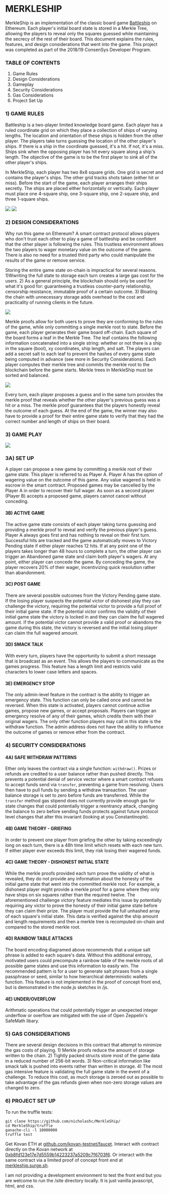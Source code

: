 # MERKLESHIP

MerkleShip is an implementation of the classic board game [Battleship](https://en.wikipedia.org/wiki/Battleship_(game)) on Ethereum. Each player's initial board state is stored in a Merkle Tree, allowing the players to reveal only the squares guessed while maintaining the secrecy of the rest of their board. This document explains the rules, features, and design considerations that went into the game. This project was completed as part of the 2018/19 ConsenSys Developer Program.

### TABLE OF CONTENTS

1. Game Rules	
2. Design Considerations	
3. Gameplay
4. Security Considerations
5. Gas Considerations
6. Project Set Up

### 1) GAME RULES

Battleship is a two-player limited knowledge board game. Each player has a ruled coordinate grid on which they place a collection of ships of varying lengths. The location and orientation of these ships is hidden from the other player. The players take turns guessing the location of the other player's ships. If there is a ship in the coordinate guessed, it's a hit. If not, it's a miss. Ships sink when the opposing player has hit every square along a ship's length. The objective of the game is to be the first player to sink all of the other player's ships.

In MerkleShip, each player has two 8x8 square grids. One grid is secret and contains the player's ships. The other grid tracks shots taken (either hit or miss). Before the start of the game, each player arranges their ships secretly. The ships are placed either horizontally or vertically. Each player must place one 4-square ship, one 3-square ship, one 2-square ship, and three 1-square ships.

<img src="https://github.com/nicholashc/MerkleShip/blob/master/diagrams/Diagram_BoardLayout.png">
<img src="https://github.com/nicholashc/MerkleShip/blob/master/diagrams/Diagram_GuessLayout.png">

### 2) DESIGN CONSIDERATIONS

Why run this game on Ethereum? A smart contract protocol allows players who don't trust each other to play a game of battleship and be confident that the other player is following the rules. This trustless environment allows the two players to wager monetary value on the outcome of the game. There is also no need for a trusted third party who could manipulate the results of the game or remove service.

Storing the entire game state on-chain is impractical for several reasons. 1)Wwriting the full state to storage each turn creates a large gas cost for the users. 2) As a general principle, the blockchain should only be used for what it's good for: guaranteeing a trustless counter-party relationship, censorship resistance, immutable proof of a certain outcome. 3) Bloating the chain with unnecessary storage adds overhead to the cost and practicality of running clients in the future.

<img src="https://github.com/nicholashc/MerkleShip/blob/master/diagrams/Diagram_GuessEncoding.png">

Merkle proofs allow for both users to prove they are conforming to the rules of the game, while only committing a single merkle root to state. Before the game, each player generates their game board off-chain. Each square of the board forms a leaf in the Merkle Tree. The leaf contains the following information concatenated into a single string: whether or not there is a ship in the square (bool), xy coordinates, ship length, and salt. The players can add a secret salt to each leaf to prevent the hashes of every game state being computed in advance (see more in Security Considerations). Each player computes their merkle tree and commits the merkle root to the blockchain before the game starts. Merkle trees in MerkleShip must be sorted and balanced.

<img src="https://github.com/nicholashc/MerkleShip/blob/master/diagrams/Diagram_MerkleProof.png">

Every turn, each player proposes a guess and in the same turn provides the merkle proof that reveals whether the other player's previous guess was a hit or a miss. The merkle proof guarantees that the players honestly reveal the outcome of each guess. At the end of the game, the winner may also have to provide a proof for their entire game state to verify that they had the correct number and length of ships on their board.

### 3) GAME PLAY

<img src="https://github.com/nicholashc/MerkleShip/blob/master/diagrams/Diagram_GameState.png">

### 3A) SET UP

A player can propose a new game by committing a merkle root of their game state. This player is referred to as Player A. Player A has the option of wagering value on the outcome of this game. Any value wagered is held in escrow in the smart contract. Proposed games may be cancelled by the Player A in order to recover their full wager. As soon as a second player (Player B) accepts a proposed game, players cannot cancel without conceding. 

#### 3B) ACTIVE GAME

The active game state consists of each player taking turns guessing and providing a merkle proof to reveal and verify the previous player's guess. Player A always goes first and has nothing to reveal on their first turn. Successful hits are tracked and the game automatically moves to Victory Pending state if either player reaches 12 hits. If at any point one of the players takes longer than 48 hours to complete a turn, the other player can trigger an Abandoned game state and claim both player's wagers. At any point, either player can concede the game. By conceding the game, the player recovers 20% of their wager, incentivizing quick resolution rather than abandonment.

#### 3C) POST GAME

There are several possible outcomes from the Victory Pending game state. If the losing player suspects the potential victor of dishonest play they can challenge the victory, requiring the potential victor to provide a full proof of their initial game state. If the potential victor confirms the validity of their initial game state the victory is locked in and they can claim the full wagered amount. If the potential victor cannot provide a valid proof or abandons the game during this state, the victory is reversed and the initial losing player can claim the full wagered amount.

#### 3D) SMACK TALK

With every turn, players have the opportunity to submit a short message that is broadcast as an event. This allows the players to communicate as the games progress. This feature has a length limit and restricts valid characters to lower case letters and spaces.

#### 3E) EMERGENCY STOP

The only admin-level feature in the contract is the ability to trigger an emergency state. This function can only be called once and cannot be reversed. When this state is activated, players cannot continue active games, propose new games, or accept proposals. Players can trigger an emergency resolve of any of their games, which credits them with their original wagers. The only other function players may call in this state is the withdraw function. The admin address does not have the ability to influence the outcome of games or remove ether from the contract.

### 4) SECURITY CONSIDERATIONS
#### 4A) SAFE WITHDRAW PATTERNS

Ether only leaves the contract via a single function: `withdraw()`. Prizes or refunds are credited to a user balance rather than pushed directly. This prevents a potential denial of service vector where a smart contract refuses to accept funds send via `transfer`, preventing a game from resolving. Users then have to pull funds by sending a withdraw transaction. The user balance storage is set to zero before funds are transferred. While the `transfer` method gas stipend does not currently provide enough gas for state changes that could potentially trigger a reentrancy attack, changing the balance to zero before sending funds protects against future protocol level changes that alter this invariant (looking at you Constantinople).

#### 4B) GAME THEORY - GRIEFING

In order to prevent one player from griefing the other by taking exceedingly long on each turn, there is a 48h time limit which resets with each new turn. If either player ever exceeds this limit, they risk losing their wagered funds.

#### 4C) GAME THEORY - DISHONEST INITIAL STATE

While the merkle proofs provided each turn prove the validity of what is revealed, they do not provide any information about the honesty of the initial game state that went into the committed merkle root. For example, a dishonest player might provide a merkle proof for a game where they only have ships on six squares rather than the required twelve. The aforementioned challenge victory feature mediates this issue by potentially requiring any victor to prove the honesty of their initial game state before they can claim their prize. The player must provide the full unhashed array of each square's initial state. This data is verified against the ship amount and length requirements and then a merkle tree is recomputed on-chain and compared to the stored merkle root.

#### 4D) RAINBOW TABLE ATTACKS

The board encoding diagramed above recommends that a unique salt phrase is added to each square's data. Without this additional entropy, motivated users could precompute a rainbow table of the merkle roots of all possible game states and use this information to easily win. The recommended pattern is for a user to generate salt phrases from a single passphrase or seed, similar to how hierarchical deterministic wallets function. This feature is not implemented in the proof of concept front end, but is demonstrated in the node.js sketches in /js.

#### 4E) UNDER/OVERFLOW

Arithmatic operations that could potentially trigger an unexpected integer underflow or overflow are mitigated with the use of Open Zeppelin's SafeMath libary. 

### 5) GAS CONSIDERATIONS

There are several design decisions in this contract that attempt to minimize the gas costs of playing. 1) Merkle proofs reduce the amount of storage written to the chain. 2) Tightly packed structs store most of the game data in a reduced number of 256-bit words. 3) Non-critical information like smack talk is pushed into events rather than written in storage. 4) The most gas intensive feature is validating the full game state in the event of a challenge. To reduce this cost, as much storage is zeroed out as possible to take advantage of the gas refunds given when non-zero storage values are changed to zero.

### 6) PROJECT SET UP

To run the truffle tests:

```
git clone https://github.com/nicholashc/MerkleShip/
cd MerkleShip/truffle
ganache-cli -l 10000000
truffle test
```

Get Kovan ETH at [github.com/kovan-testnet/faucet](https://github.com/kovan-testnet/faucet). Interact with contract directly on the Kovan network at [0xb8fd123e17e7d5559b14223237a5209c7f6703f6](https://kovan.etherscan.io/address/0xb8fd123e17e7d5559b14223237a5209c7f6703f6#code). Or interact with the same contract via a limited proof of concept front end at [merkleship.surge.sh](https://merkleship.surge.sh).

I am not providing a development environment to test the front end but you are welcome to run the /site directory locally. It is just vanilla javascript, html, and css.
